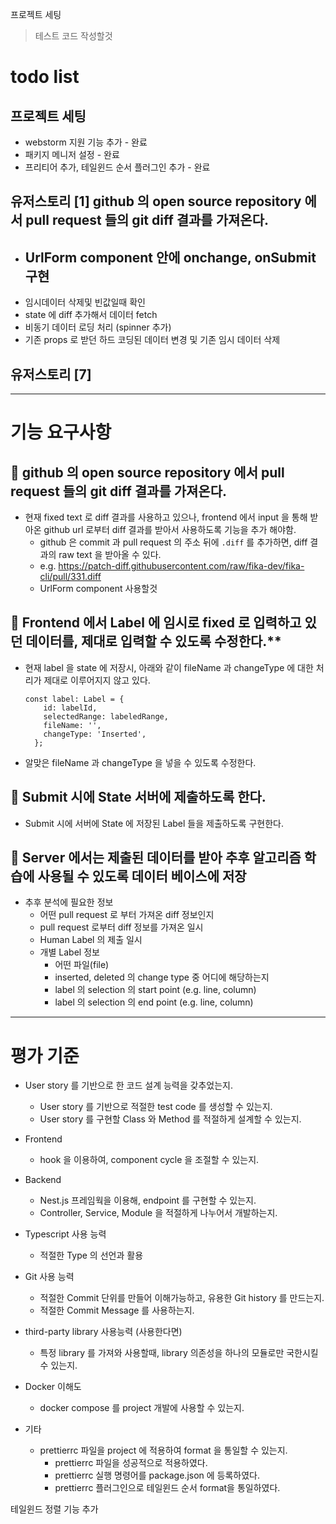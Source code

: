 프로젝트 세팅 

> 테스트 코드 작성할것


# todo list 
## 프로젝트 세팅
- webstorm 지원 기능 추가 - 완료 
- 패키지 메니저 설정 - 완료 
- 프리티어 추가,  테일윈드 순서 플러그인 추가 - 완료 

## 유저스토리 [1] github 의 open source repository 에서 pull request 들의 git diff 결과를 가져온다.
- UrlForm component 안에 onchange, onSubmit 구현 
  - 
- 임시데이터 삭제및 빈값일때 확인 
- state 에 diff 추가해서 데이터 fetch
- 비동기 데이터 로딩 처리 (spinner 추가)
- 기존 props 로 받던 하드 코딩된 데이터 변경 및 기존 임시 데이터 삭제 

## 유저스토리 [7]


---
# 기능 요구사항
##  📝  **github 의 open source repository 에서 pull request 들의 git diff 결과를 가져온다.**
- 현재 fixed text 로 diff 결과를 사용하고 있으나, frontend 에서 input 을 통해 받아온 github url 로부터 diff 결과를 받아서 사용하도록 기능을 추가 해야함.
    - github 은 commit 과 pull request 의 주소 뒤에 `.diff` 를 추가하면, diff 결과의 raw text 을 받아올 수 있다.
    - e.g. https://patch-diff.githubusercontent.com/raw/fika-dev/fika-cli/pull/331.diff
    - UrlForm component 사용할것 

## 📝 Frontend 에서 Label 에 임시로 fixed 로 입력하고 있던 데이터를, 제대로 입력할 수 있도록 수정한다.**
- 현재 label 을 state 에 저장시, 아래와 같이 fileName 과 changeType 에 대한 처리가 제대로 이루어지지 않고 있다.

    ```tsx
    const label: Label = {
        id: labelId,
        selectedRange: labeledRange,
        fileName: '',
        changeType: 'Inserted',
      };
    ```

- 알맞은 fileName 과 changeType 을 넣을 수 있도록 수정한다.
##  📝 **Submit 시에 State 서버에 제출하도록 한다.**
- Submit 시에 서버에 State 에 저장된 Label 들을 제출하도록 구현한다.
##  📝 **Server 에서는 제출된 데이터를 받아 추후 알고리즘 학습에 사용될 수 있도록 데이터 베이스에 저장**
- 추후 분석에 필요한 정보
    - 어떤 pull request 로 부터 가져온 diff 정보인지
    - pull request 로부터 diff 정보를 가져온 일시
    - Human Label 의 제출 일시
    - 개별 Label 정보
        - 어떤 파일(file)
        - inserted, deleted 의 change type 중 어디에 해당하는지
        - label 의 selection 의 start point (e.g. line, column)
        - label 의 selection 의 end point (e.g. line, column)


---

# 평가 기준 

- User story 를 기반으로 한 코드 설계 능력을 갖추었는지.
    - User story 를 기반으로 적절한 test code 를 생성할 수 있는지.
    - User story 를 구현할 Class 와 Method 를 적절하게 설계할 수 있는지.
- Frontend
    - hook 을 이용하여, component cycle 을 조절할 수 있는지.
- Backend
    - Nest.js 프레임웍을 이용해, endpoint 를 구현할 수 있는지.
    - Controller, Service, Module 을 적절하게 나누어서 개발하는지.
- Typescript 사용 능력
    - 적절한 Type 의 선언과 활용
- Git 사용 능력
    - 적절한 Commit 단위를 만들어 이해가능하고, 유용한 Git history 를 만드는지.
    - 적절한 Commit Message 를 사용하는지.
- third-party library 사용능력 (사용한다면)
    - 특정 library 를 가져와 사용할때, library 의존성을 하나의 모듈로만 국한시킬 수 있는지.
- Docker 이해도
    - docker compose 를 project 개발에 사용할 수 있는지.
  
- 기타
    - prettierrc 파일을 project 에 적용하여 format 을 통일할 수 있는지.
        - prettierrc 파일을 성공적으로 적용하였다.
        - prettierrc 실행 명령어를 package.json 에 등록하였다. 
        - prettierrc 플러그인으로 테일윈드 순서 format을 통일하였다.


테일윈드 정렬 기능 추가 